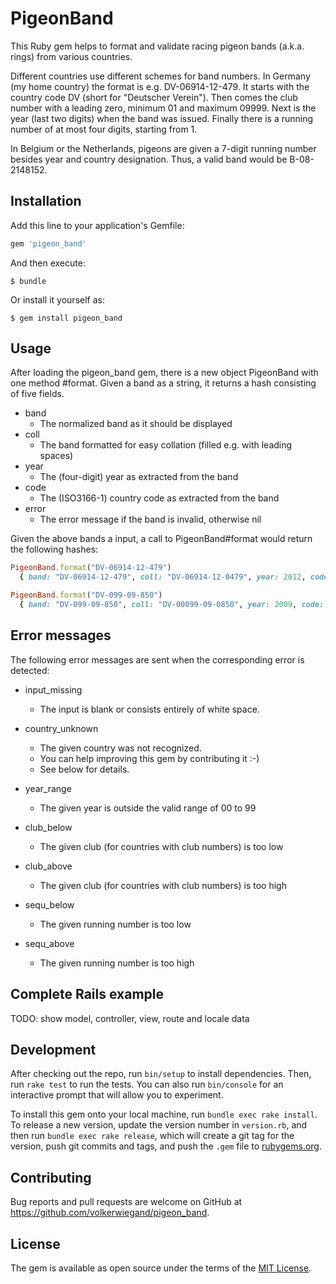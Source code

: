 # PigeonBand

This Ruby gem helps to format and validate racing pigeon bands (a.k.a. rings) from various countries.

Different countries use different schemes for band numbers. In Germany (my home country) the format
is e.g. DV-06914-12-479. It starts with the country code DV (short for "Deutscher Verein").
Then comes the club number with a leading zero, minimum 01 and maximum 09999.
Next is the year (last two digits) when the band was issued. Finally there is a running number of
at most four digits, starting from 1.

In Belgium or the Netherlands, pigeons are given a 7-digit running number besides year and country
designation. Thus, a valid band would be B-08-2148152.

## Installation

Add this line to your application's Gemfile:

```ruby
gem 'pigeon_band'
```

And then execute:

    $ bundle

Or install it yourself as:

    $ gem install pigeon_band

## Usage

After loading the pigeon_band gem, there is a new object PigeonBand with one method #format.
Given a band as a string, it returns a hash consisting of five fields.

* band
    * The normalized band as it should be displayed
* coll
    * The band formatted for easy collation (filled e.g. with leading spaces)
* year
    * The (four-digit) year as extracted from the band
* code
    * The (ISO3166-1) country code as extracted from the band
* error
    * The error message if the band is invalid, otherwise nil

Given the above bands a input, a call to PigeonBand#format would return the following hashes:

```ruby
PigeonBand.format("DV-06914-12-479")
  { band: "DV-06914-12-479", coll: "DV-06914-12-0479", year: 2012, code: "DE", error: nil }

PigeonBand.format("DV-099-09-850")
  { band: "DV-099-09-850", coll: "DV-00099-09-0850", year: 2009, code: "DE", error: nil }
```

## Error messages

The following error messages are sent when the corresponding error is detected:

* input_missing
    * The input is blank or consists entirely of white space.

* country_unknown
    * The given country was not recognized.
    * You can help improving this gem by contributing it :-)
    * See below for details.

* year_range
    * The given year is outside the valid range of 00 to 99

* club_below
    * The given club (for countries with club numbers) is too low

* club_above
    * The given club (for countries with club numbers) is too high

* sequ_below
    * The given running number is too low

* sequ_above
    * The given running number is too high

## Complete Rails example

TODO: show model, controller, view, route and locale data

## Development

After checking out the repo, run `bin/setup` to install dependencies. Then, run `rake test` to run the tests. You can also run `bin/console` for an interactive prompt that will allow you to experiment.

To install this gem onto your local machine, run `bundle exec rake install`. To release a new version, update the version number in `version.rb`, and then run `bundle exec rake release`, which will create a git tag for the version, push git commits and tags, and push the `.gem` file to [rubygems.org](https://rubygems.org).

## Contributing

Bug reports and pull requests are welcome on GitHub at https://github.com/volkerwiegand/pigeon_band.


## License

The gem is available as open source under the terms of the [MIT License](http://opensource.org/licenses/MIT).

